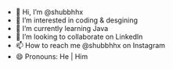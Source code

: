 - 👋 Hi, I’m @shubbhhx
- 👀 I’m interested in coding & desgining
- 🌱 I’m currently learning Java
- 💞️ I’m looking to collaborate on Linkedln
- 📫 How to reach me @shubbhhx on Instagram
- 😄 Pronouns: He | Him
  

<!---
shubbhhx/shubbhhx is a ✨ special ✨ repository because its `README.md` (this file) appears on your GitHub profile.
You can click the Preview link to take a look at your changes.
--->
